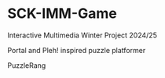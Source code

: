 # SCK-IMM-Game
Interactive Multimedia Winter Project 2024/25

Portal and Pleh! inspired puzzle platformer

PuzzleRang
